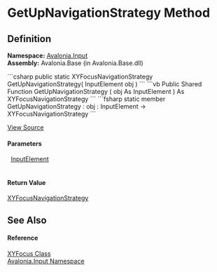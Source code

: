 # GetUpNavigationStrategy Method




## Definition
**Namespace:** <a href="N_Avalonia_Input">Avalonia.Input</a>  
**Assembly:** Avalonia.Base (in Avalonia.Base.dll)

<Tabs groupId="api-code-preview">
<TabItem value="csharp" label="C#">
```csharp
public static XYFocusNavigationStrategy GetUpNavigationStrategy(
	InputElement obj
)
```
</TabItem>
<TabItem value="vb" label="VB">
```vb
Public Shared Function GetUpNavigationStrategy ( 
	obj As InputElement
) As XYFocusNavigationStrategy
```
</TabItem>
<TabItem value="fsharp" label="F#">
```fsharp
static member GetUpNavigationStrategy : 
        obj : InputElement -> XYFocusNavigationStrategy 
```
</TabItem>
</Tabs>



<a href="https://github.com/AvaloniaUI/Avalonia/tree/master/src/Avalonia.Base/Input/Navigation/XYFocus.Properties.cs#L51" title="View the source code">View Source</a>



#### Parameters
<dl><dt>  <a href="T_Avalonia_Input_InputElement">InputElement</a></dt><dd> </dd></dl>

#### Return Value
<a href="T_Avalonia_Input_XYFocusNavigationStrategy">XYFocusNavigationStrategy</a>

## See Also


#### Reference
<a href="T_Avalonia_Input_XYFocus">XYFocus Class</a>  
<a href="N_Avalonia_Input">Avalonia.Input Namespace</a>  

